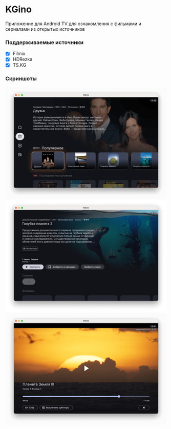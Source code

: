 # KGino

Приложение для Android TV для ознакомления с фильмами и сериалами из открытых источников

### Поддерживаемые источники

- [x] Filmix
- [x] HDRezka
- [x] TS.KG

### Скриншоты

![screenshot 1](/screenshots/1.png?raw=true)
![screenshot 2](/screenshots/2.png?raw=true)
![screenshot 3](/screenshots/3.png?raw=true)